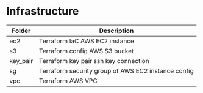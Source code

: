 # Infrastructure

| Folder   | Description                                         |
| -------- | --------------------------------------------------- |
| ec2      | Terraform IaC AWS EC2 instance                      |
| s3       | Terraform config AWS S3 bucket                      |
| key_pair | Terraform key pair ssh key connection               |
| sg       | Terraform security group of AWS EC2 instance config |
| vpc      | Terraform AWS VPC                                   |
